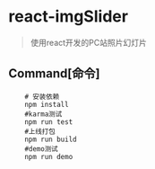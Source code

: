 # react-imgSlider

> 使用react开发的PC站照片幻灯片

## Command[命令]

```
    # 安装依赖
    npm install
	#karma测试
	npm run test
	#上线打包
	npm run build
	#demo测试
	npm run demo
```



